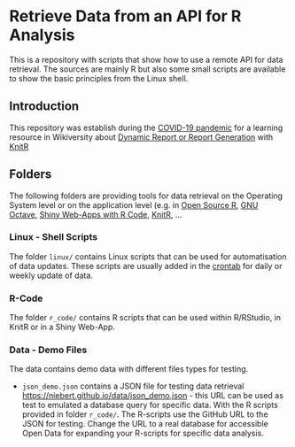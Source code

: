 # Retrieve Data from an API for R Analysis
This is a repository with scripts that show how to use a remote API for data retrieval. The sources are mainly R but also some small scripts are available to show the basic principles from the Linux shell.

## Introduction
This repository was establish during the [COVID-19 pandemic](https://en.wikiversity.org/wiki/COVID-19) for a learning resource in Wikiversity  about [Dynamic Report or Report Generation](https://en.wikiversity.org/wiki/Dynamic_Document_Generation) with [KnitR](https://en.wikiversity.org/wiki/KnitR)

## Folders
The following folders are providing tools for data retrieval on the Operating System level or on the application level (e.g. in [Open Source R](https://en.wikipedia.org/wiki/R_(programming_language)), [GNU Octave](https://www.gnu.org/software/octave/), [Shiny Web-Apps with R Code](https://shiny.rstudio.com/gallery/), [KnitR](https://en.wikiversity.org/wiki/KnitR), ...

### Linux - Shell Scripts
The folder `linux/` contains Linux scripts that can be used for automatisation of data updates. These scripts are usually added in the [crontab](https://linuxhandbook.com/crontab/) for daily or weekly update of data.

### R-Code
The folder `r_code/` contains R scripts that can be used within R/RStudio, in KnitR or in a Shiny Web-App. 

### Data - Demo Files
The data contains demo data with different files types for testing.
* `json_demo.json` contains a JSON file for testing data retrieval https://niebert.github.io/data/json_demo.json - this URL can be used as test to emulated a database query for specific data. With the R scripts provided in folder `r_code/`. The R-scripts use the GitHub URL to the JSON for testing. Change the URL to a real database for accessible Open Data for expanding your R-scripts for specific data analysis.
